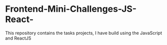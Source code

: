 # Frontend-Mini-Challenges-JS-React-
This repository contains the tasks projects, I have build using the JavaScript and ReactJS
